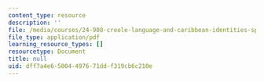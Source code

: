 ```yaml
---
content_type: resource
description: ''
file: /media/courses/24-908-creole-language-and-caribbean-identities-spring-2017/dff7a4e65004497671ddf319cb6c210e_MIT24_908S17_Inspiration_for_Course_Creole_300k.pdf
file_type: application/pdf
learning_resource_types: []
resourcetype: Document
title: null
uid: dff7a4e6-5004-4976-71dd-f319cb6c210e
---
```

